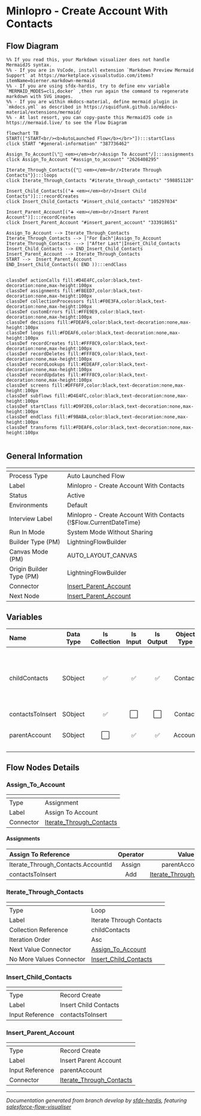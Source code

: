 # Minlopro - Create Account With Contacts

## Flow Diagram

```mermaid
%% If you read this, your Markdown visualizer does not handle MermaidJS syntax.
%% - If you are in VsCode, install extension `Markdown Preview Mermaid Support` at https://marketplace.visualstudio.com/items?itemName=bierner.markdown-mermaid
%% - If you are using sfdx-hardis, try to define env variable `MERMAID_MODES=cli,docker` ,then run again the command to regenerate markdown with SVG images.
%% - If you are within mkdocs-material, define mermaid plugin in `mkdocs.yml` as described in https://squidfunk.github.io/mkdocs-material/extensions/mermaid/
%% - At last resort, you can copy-paste this MermaidJS code in https://mermaid.live/ to see the Flow Diagram

flowchart TB
START(["START<br/><b>AutoLaunched Flow</b></br>"]):::startClass
click START "#general-information" "387736462"

Assign_To_Account[\"🟰 <em></em><br/>Assign To Account"/]:::assignments
click Assign_To_Account "#assign_to_account" "2626408295"

Iterate_Through_Contacts{{"🔁 <em></em><br/>Iterate Through Contacts"}}:::loops
click Iterate_Through_Contacts "#iterate_through_contacts" "598851128"

Insert_Child_Contacts[("➕ <em></em><br/>Insert Child Contacts")]:::recordCreates
click Insert_Child_Contacts "#insert_child_contacts" "105297034"

Insert_Parent_Account[("➕ <em></em><br/>Insert Parent Account")]:::recordCreates
click Insert_Parent_Account "#insert_parent_account" "333918651"

Assign_To_Account --> Iterate_Through_Contacts
Iterate_Through_Contacts --> |"For Each"|Assign_To_Account
Iterate_Through_Contacts ---> |"After Last"|Insert_Child_Contacts
Insert_Child_Contacts --> END_Insert_Child_Contacts
Insert_Parent_Account --> Iterate_Through_Contacts
START -->  Insert_Parent_Account
END_Insert_Child_Contacts(( END )):::endClass


classDef actionCalls fill:#D4E4FC,color:black,text-decoration:none,max-height:100px
classDef assignments fill:#FBEED7,color:black,text-decoration:none,max-height:100px
classDef collectionProcessors fill:#F0E3FA,color:black,text-decoration:none,max-height:100px
classDef customErrors fill:#FFE9E9,color:black,text-decoration:none,max-height:100px
classDef decisions fill:#FDEAF6,color:black,text-decoration:none,max-height:100px
classDef loops fill:#FDEAF6,color:black,text-decoration:none,max-height:100px
classDef recordCreates fill:#FFF8C9,color:black,text-decoration:none,max-height:100px
classDef recordDeletes fill:#FFF8C9,color:black,text-decoration:none,max-height:100px
classDef recordLookups fill:#EDEAFF,color:black,text-decoration:none,max-height:100px
classDef recordUpdates fill:#FFF8C9,color:black,text-decoration:none,max-height:100px
classDef screens fill:#DFF6FF,color:black,text-decoration:none,max-height:100px
classDef subflows fill:#D4E4FC,color:black,text-decoration:none,max-height:100px
classDef startClass fill:#D9F2E6,color:black,text-decoration:none,max-height:100px
classDef endClass fill:#F9BABA,color:black,text-decoration:none,max-height:100px
classDef transforms fill:#FDEAF6,color:black,text-decoration:none,max-height:100px


```

<!-- Flow description -->

## General Information

|<!-- -->|<!-- -->|
|:---|:---|
|Process Type| Auto Launched Flow|
|Label|Minlopro - Create Account With Contacts|
|Status|Active|
|Environments|Default|
|Interview Label|Minlopro - Create Account With Contacts {!$Flow.CurrentDateTime}|
|Run In Mode| System Mode Without Sharing|
| Builder Type (PM)|LightningFlowBuilder|
| Canvas Mode (PM)|AUTO_LAYOUT_CANVAS|
| Origin Builder Type (PM)|LightningFlowBuilder|
|Connector|[Insert_Parent_Account](#insert_parent_account)|
|Next Node|[Insert_Parent_Account](#insert_parent_account)|


## Variables

|Name|Data Type|Is Collection|Is Input|Is Output|Object Type|Description|
|:-- |:--:|:--:|:--:|:--:|:--:|:--  |
|childContacts|SObject|✅|✅|✅|Contact|Child Contact SObject records to upsert and link to parent Account.|
|contactsToInsert|SObject|✅|⬜|⬜|Contact|<!-- -->|
|parentAccount|SObject|⬜|✅|✅|Account|Account SObject record to Upsert.|


## Flow Nodes Details

### Assign_To_Account

|<!-- -->|<!-- -->|
|:---|:---|
|Type|Assignment|
|Label|Assign To Account|
|Connector|[Iterate_Through_Contacts](#iterate_through_contacts)|


#### Assignments

|Assign To Reference|Operator|Value|
|:-- |:--:|:--: |
|Iterate_Through_Contacts.AccountId| Assign|parentAccount.Id|
|contactsToInsert| Add|[Iterate_Through_Contacts](#iterate_through_contacts)|




### Iterate_Through_Contacts

|<!-- -->|<!-- -->|
|:---|:---|
|Type|Loop|
|Label|Iterate Through Contacts|
|Collection Reference|childContacts|
|Iteration Order|Asc|
|Next Value Connector|[Assign_To_Account](#assign_to_account)|
|No More Values Connector|[Insert_Child_Contacts](#insert_child_contacts)|


### Insert_Child_Contacts

|<!-- -->|<!-- -->|
|:---|:---|
|Type|Record Create|
|Label|Insert Child Contacts|
|Input Reference|contactsToInsert|


### Insert_Parent_Account

|<!-- -->|<!-- -->|
|:---|:---|
|Type|Record Create|
|Label|Insert Parent Account|
|Input Reference|parentAccount|
|Connector|[Iterate_Through_Contacts](#iterate_through_contacts)|






___

_Documentation generated from branch develop by [sfdx-hardis](https://sfdx-hardis.cloudity.com), featuring [salesforce-flow-visualiser](https://github.com/toddhalfpenny/salesforce-flow-visualiser)_